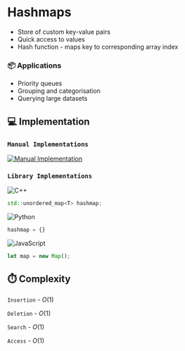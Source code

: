 # Hashmaps
- Store of custom key-value pairs
- Quick access to values
- Hash function - maps key to corresponding array index

### 📦 Applications

- Priority queues
- Grouping and categorisation
- Querying large datasets

## 💻 Implementation

### `Manual Implementations`
[![Manual Implementation](https://skillicons.dev/icons?i=py)](https://github.com/daliamadur/DSA/blob/main/HashMaps/HashMap.py)

### `Library Implementations`

![C++](https://img.shields.io/badge/c++-%2300599C.svg?style=plastic&logo=c%2B%2B&logoColor=white)

```cpp
std::unordered_map<T> hashmap;
```

![Python](https://img.shields.io/badge/python-3670A0?style=plastic&logo=python&logoColor=white) 

```python
hashmap = {}
```

![JavaScript](https://img.shields.io/badge/JavaScript-F7DF1E?style=plastic&logo=javascript&logoColor=000)

```jsx
let map = new Map();
```

## ⏱️ Complexity

`Insertion` - $O(1)$

`Deletion` - $O(1)$

`Search` - $O(1)$

`Access` - $O(1)$
